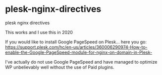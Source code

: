 # plesk-nginx-directives
plesk nginx directives

This works and I use this in 2020

If you would like to install Google PageSpeed on Plesk... here you go: https://support.plesk.com/hc/en-us/articles/360006290974-How-to-enable-the-Google-PageSpeed-module-for-nginx-on-domain-in-Plesk-

I've actually do not use Google PageSpeed and have managed to optimize WP unbelievably well without the use of Paid plugins.
